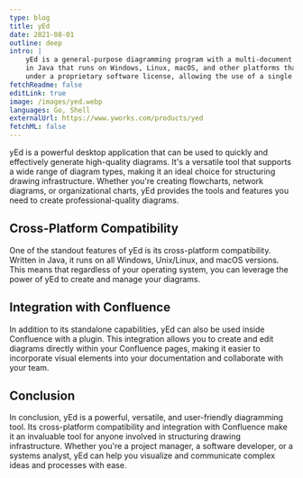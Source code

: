 ```yaml
---
type: blog
title: yEd
date: 2021-08-01
outline: deep
intro: |
    yEd is a general-purpose diagramming program with a multi-document interface. A cross-platform application written
    in Java that runs on Windows, Linux, macOS, and other platforms that support the Java Virtual Machine. It's released
    under a proprietary software license, allowing the use of a single copy for free.
fetchReadme: false
editLink: true
image: /images/yed.webp
languages: Go, Shell
externalUrl: https://www.yworks.com/products/yed
fetchML: false
---
```

<!--suppress ALL, CheckEmptyScriptTag, HtmlUnknownAttribute -->

<script setup>
 import ArticleItem from '/components/ArticleItem.vue';
 import ArticleFooter from '/components/ArticleFooter.vue';
</script>
<ArticleItem :frontmatter="$frontmatter"/>

yEd is a powerful desktop application that can be used to quickly and effectively generate high-quality diagrams. It's
a versatile tool that supports a wide range of diagram types, making it an ideal choice for structuring drawing
infrastructure. Whether you're creating flowcharts, network diagrams, or organizational charts, yEd provides the tools
and features you need to create professional-quality diagrams.

## Cross-Platform Compatibility

One of the standout features of yEd is its cross-platform compatibility. Written in Java, it runs on all Windows,
Unix/Linux, and macOS versions. This means that regardless of your operating system, you can leverage the power of yEd
to create and manage your diagrams.

## Integration with Confluence

In addition to its standalone capabilities, yEd can also be used inside Confluence with a plugin. This integration
allows you to create and edit diagrams directly within your Confluence pages, making it easier to incorporate visual
elements into your documentation and collaborate with your team.

## Conclusion

In conclusion, yEd is a powerful, versatile, and user-friendly diagramming tool. Its cross-platform compatibility and
integration with Confluence make it an invaluable tool for anyone involved in structuring drawing infrastructure.
Whether you're a project manager, a software developer, or a systems analyst, yEd can help you visualize and communicate
complex ideas and processes with ease.

<ArticleFooter :frontmatter="$frontmatter"/>
